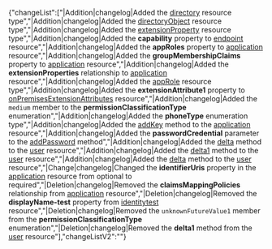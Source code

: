 {"changeList":["|Addition|changelog|Added the [directory](/graph/api/directory?view=graph-rest-beta) resource type","|Addition|changelog|Added the [directoryObject](/graph/api/directoryObject?view=graph-rest-beta) resource type","|Addition|changelog|Added the [extensionProperty](/graph/api/extensionProperty?view=graph-rest-beta) resource type","|Addition|changelog|Added the **capability** property to [endpoint](/graph/api/resources/endpoint?view=graph-rest-beta) resource","|Addition|changelog|Added the **appRoles** property to [application](/graph/api/resources/application?view=graph-rest-beta) resource","|Addition|changelog|Added the **groupMembershipClaims** property to [application](/graph/api/resources/application?view=graph-rest-beta) resource","|Addition|changelog|Added the **extensionProperties** relationship to [application](/graph/api/resources/application?view=graph-rest-beta) resource","|Addition|changelog|Added the [appRole](/graph/api/appRole?view=graph-rest-beta) resource type","|Addition|changelog|Added the **extensionAttribute1** property to [onPremisesExtensionAttributes](/graph/api/resources/onPremisesExtensionAttributes?view=graph-rest-beta) resource","|Addition|changelog|Added the `medium` member to the **permissionClassificationType** enumeration","|Addition|changelog|Added the **phoneType** enumeration type","|Addition|changelog|Added the [addKey](/graph/api/application-addKey?view=graph-rest-beta) method to the [application](/graph/api/resources/application?view=graph-rest-beta) resource","|Addition|changelog|Added the **passwordCredential** parameter to the [addPassword](/graph/api/addPassword?view=graph-rest-beta) method","|Addition|changelog|Added the [delta](/graph/api/user-delta?view=graph-rest-beta) method to the [user](/graph/api/resources/user?view=graph-rest-beta) resource","|Addition|changelog|Added the [delta1](/graph/api/user-delta1?view=graph-rest-beta) method to the [user](/graph/api/resources/user?view=graph-rest-beta) resource","|Addition|changelog|Added the [delta](/graph/api/user-delta?view=graph-rest-beta) method to the [user](/graph/api/resources/user?view=graph-rest-beta) resource","|Change|changelog|Changed the **identifierUris** property in the [application](/graph/api/resources/application?view=graph-rest-beta) resource from optional to required","|Deletion|changelog|Removed the **claimsMappingPolicies** relationship from [application](/graph/api/resources/application?view=graph-rest-beta) resource","|Deletion|changelog|Removed the **displayName-test** property from [identitytest](/graph/api/resources/identitytest?view=graph-rest-beta) resource","|Deletion|changelog|Removed the `unknownFutureValue1` member from the **permissionClassificationType** enumeration","|Deletion|changelog|Removed the **delta1** method from the [user](/graph/api/resources/user?view=graph-rest-beta) resource"],"changeListV2":""}